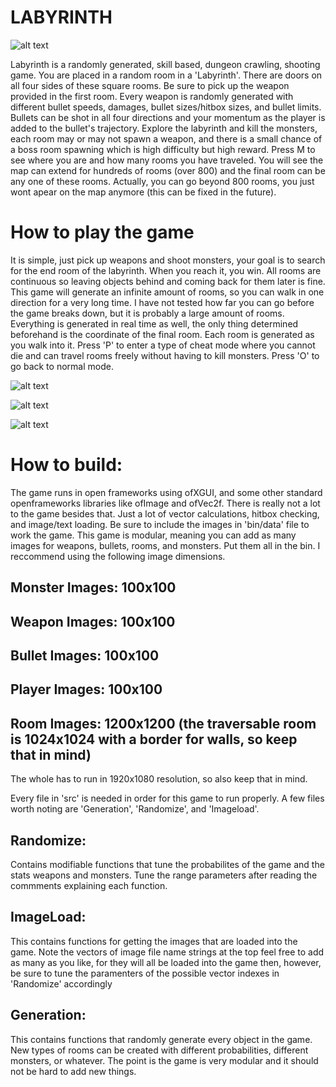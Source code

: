 # LABYRINTH
![alt text](https://github.com/uiuc-sp18-cs126/final-project-jackld2/blob/master/bin/data/31a702439966e98edb7984a9db7d00ff.png "Labyrinth")

Labyrinth is a randomly generated, skill based, dungeon crawling, shooting game. You are placed in a random room in a 'Labyrinth'. There are doors on all four sides of these square rooms. Be sure to pick up the weapon provided in the first room. Every weapon is randomly generated with different bullet speeds, damages, bullet sizes/hitbox sizes, and bullet limits. Bullets can be shot in all four directions and your momentum as the player is added to the bullet's trajectory. Explore the labyrinth and kill the monsters, each room may or may not spawn a weapon, and there is a small chance of a boss room spawning which is high difficulty but high reward. Press M to see where you are and how many rooms you have traveled. You will see the map can extend for hundreds of rooms (over 800) and the final room can be any one of these rooms. Actually, you can go beyond 800 rooms, you just wont apear on the map anymore (this can be fixed in the future).

# How to play the game
It is simple, just pick up weapons and shoot monsters, your goal is to search for the end room of the labyrinth. When you reach it, you win. All rooms are continuous so leaving objects behind and coming back for them later is fine. This game will generate an infinite amount of rooms, so you can walk in one direction for a very long time. I have not tested how far you can go before the game breaks down, but it is probably a large amount of rooms. Everything is generated in real time as well, the only thing determined beforehand is the coordinate of the final room. Each room is generated as you walk into it. Press 'P' to enter a type of cheat mode where you cannot die and can travel rooms freely without having to kill monsters. Press 'O' to go back to normal mode.

![alt text](https://github.com/uiuc-sp18-cs126/final-project-jackld2/blob/master/bin/data/pic1.png "Example 1")

![alt text](https://github.com/uiuc-sp18-cs126/final-project-jackld2/blob/master/bin/data/pic3.png "Example 2")

![alt text](https://github.com/uiuc-sp18-cs126/final-project-jackld2/blob/master/bin/data/pic2.png "Example 3")



# How to build:

The game runs in open frameworks using ofXGUI, and some other standard openframeworks libraries like ofImage and ofVec2f. There is really not a lot to the game besides that. Just a lot of vector calculations, hitbox checking, and image/text loading. Be sure to include the images in 'bin/data' file to work the game. This game is modular, meaning you can add as many images for weapons, bullets, rooms, and monsters. Put them all in the bin. I reccommend using the following image dimensions.
## Monster Images: 100x100
## Weapon Images: 100x100
## Bullet Images: 100x100
## Player Images: 100x100
## Room Images: 1200x1200 (the traversable room is 1024x1024 with a border for walls, so keep that in mind)
The whole has to run in 1920x1080 resolution, so also keep that in mind.

Every file in 'src' is needed in order for this game to run properly. A few files worth noting are 'Generation', 'Randomize', and 'Imageload'.

## Randomize:
Contains modifiable functions that tune the probabilites of the game and the stats weapons and monsters. Tune the range parameters after reading the commments explaining each function.

## ImageLoad:
This contains functions for getting the images that are loaded into the game. Note the vectors of image file name strings at the top feel free to add as many as you like, for they will all be loaded into the game then, however, be sure to tune the paramenters of the possible vector indexes in 'Randomize' accordingly

## Generation:
This contains functions that randomly generate every object in the game. New types of rooms can be created with different probabilities, different monsters, or whatever. The point is the game is very modular and it should not be hard to add new things.






